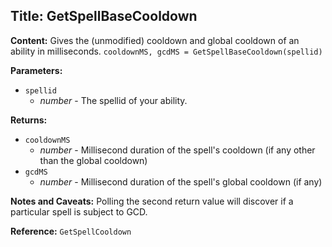 ## Title: GetSpellBaseCooldown

**Content:**
Gives the (unmodified) cooldown and global cooldown of an ability in milliseconds.
`cooldownMS, gcdMS = GetSpellBaseCooldown(spellid)`

**Parameters:**
- `spellid`
  - *number* - The spellid of your ability.

**Returns:**
- `cooldownMS`
  - *number* - Millisecond duration of the spell's cooldown (if any other than the global cooldown)
- `gcdMS`
  - *number* - Millisecond duration of the spell's global cooldown (if any)

**Notes and Caveats:**
Polling the second return value will discover if a particular spell is subject to GCD.

**Reference:**
`GetSpellCooldown`